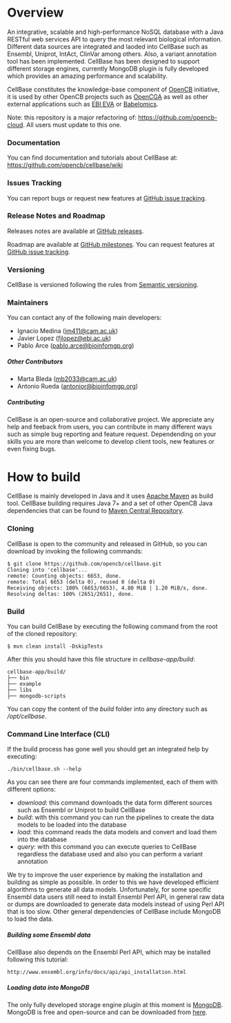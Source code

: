 # Overview
An integrative, scalable and high-performance NoSQL database with a Java RESTful web services API to query the most relevant biological information. Different data sources are integrated and laoded into CellBase such as Ensembl, Uniprot, IntAct, ClinVar among others. Also, a variant annotation tool has been implemented. CellBase has been designed to support different storage engines, currently MongoDB plugin is fully developed which provides an amazing performance and scalability.

CellBase constitutes the knowledge-base component of [OpenCB](http://www.opencb.org/) initiative, it is used by other OpenCB projects such as [OpenCGA](https://github.com/opencb/opencga) as well as other external applications such as [EBI EVA](www.ebi.ac.uk/eva/) or [Babelomics](http://www.babelomics.org/).

Note: this repository is a major refactoring of: https://github.com/opencb-cloud. All users must update to this one.

### Documentation
You can find documentation and tutorials about CellBase at: https://github.com/opencb/cellbase/wiki

### Issues Tracking
You can report bugs or request new features at [GitHub issue tracking](https://github.com/opencb/cellbase/issues).

### Release Notes and Roadmap
Releases notes are available at [GitHub releases](https://github.com/opencb/cellbase/releases).

Roadmap are available at [GitHub milestones](https://github.com/opencb/cellbase/milestones). You can request features at [GitHub issue tracking](https://github.com/opencb/cellbase/issues).

### Versioning
CellBase is versioned following the rules from [Semantic versioning](http://semver.org/).

### Maintainers
 You can contact any of the following main developers:
  * Ignacio Medina (im411@cam.ac.uk)
  * Javier Lopez (fjlopez@ebi.ac.uk)
  * Pablo Arce (pablo.arce@bioinfomgp.org)

##### Other Contributors
  * Marta Bleda (mb2033@cam.ac.uk)
  * Antonio Rueda (antonior@bioinfomgp.org)

##### Contributing
CellBase is an open-source and collaborative project. We appreciate any help and feeback from users, you can contribute in many different ways such as simple bug reporting and feature request. Dependending on your skills you are more than welcome to develop client tools, new features or even fixing bugs.


# How to build 
CellBase is mainly developed in Java and it uses [Apache Maven](http://maven.apache.org/) as build tool. CellBase building requires Java 7+ and a set of other OpenCB Java dependencies that can be found to [Maven Central Repository](http://search.maven.org/).

### Cloning
CellBase is open to the community and released in GitHub, so you can download by invoking the following commands:

    $ git clone https://github.com/opencb/cellbase.git
    Cloning into 'cellbase'...
    remote: Counting objects: 6653, done.
    remote: Total 6653 (delta 0), reused 0 (delta 0)
    Receiving objects: 100% (6653/6653), 4.80 MiB | 1.20 MiB/s, done.
    Resolving deltas: 100% (2651/2651), done.

### Build
You can build CellBase by executing the following command from the root of the cloned repository:
  
    $ mvn clean install -DskipTests

After this you should have this file structure in _cellbase-app/build_:

    cellbase-app/build/
    ├── bin
    ├── example
    ├── libs
    ├── mongodb-scripts

You can copy the content of the _build_ folder into any directory such as _/opt/cellbase_.

### Command Line Interface (CLI)
If the build process has gone well you should get an integrated help by executing:

    ./bin/cellbase.sh --help

As you can see there are four commands implemented, each of them with different options:
 * _download_: this command downloads the data form different sources such as Ensembl or Uniprot to build CellBase
 * _build_: with this command you can run the pipelines to create the data models to be loaded into the database
 * _load_: this command reads the data models and convert and load them into the database
 * _query_: with this command you can execute queries to CellBase regardless the database used and also you can perform a variant annotation

We try to improve the user experience by making the installation and building as simple as possible. In order to this we have developed efficient algorithms to generate all data models. Unfortunately, for some specific Ensembl data users still need to install Ensembl Perl API, in general raw data or dumps are downloaded to generate data models instead of using Perl API that is too slow. Other general dependencies of CellBase include MongoDB to load the data.

##### Building some Ensembl data
CellBase also depends on the Ensembl Perl API, which may be installed following this tutorial:

    http://www.ensembl.org/info/docs/api/api_installation.html

##### Loading data into MongoDB
The only fully developed storage engine plugin at this moment is [MongoDB](https://www.mongodb.org/). MongoDB is free and open-source and can be downloaded from [here](https://www.mongodb.org/downloads).

